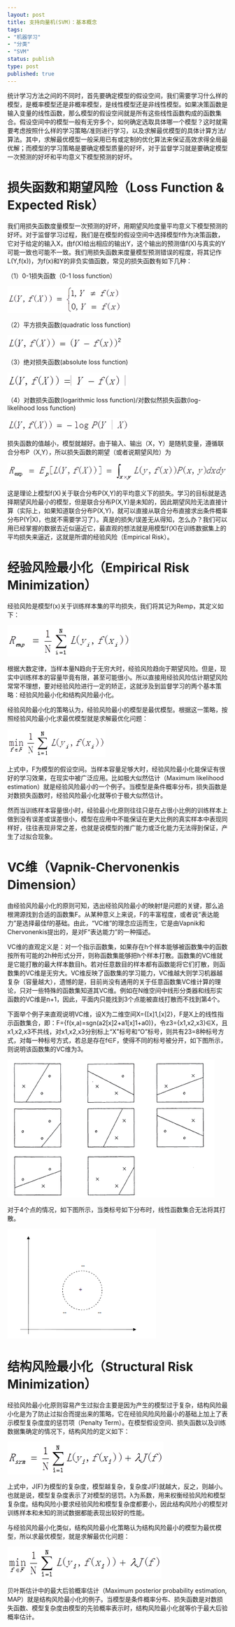 ```yaml
--- 
layout: post
title: 支持向量机(SVM)：基本概念
tags: 
- "机器学习"
- "分类"
- "SVM"
status: publish
type: post
published: true
---
```

统计学习方法之间的不同时，首先要确定模型的假设空间，我们需要学习什么样的模型，是概率模型还是非概率模型，是线性模型还是非线性模型。如果决策函数是输入变量的线性函数，那么模型的假设空间就是所有这些线性函数构成的函数集合。假设空间中的模型一般有无穷多个，如何确定选取具体哪一个模型？这时就需要考虑按照什么样的学习策略/准则进行学习，以及求解最优模型的具体计算方法/算法。其中，求解最优模型一般采用已有或定制的优化算法来保证高效求得全局最优解；而模型的学习策略是要确定模型质量的好坏，对于监督学习就是要确定模型一次预测的好坏和平均意义下模型预测的好坏。

# 损失函数和期望风险（Loss Function & Expected Risk）

我们用损失函数度量模型一次预测的好坏，用期望风险度量平均意义下模型预测的好坏。对于监督学习过程，我们是在模型的假设空间中选择模型f作为决策函数，它对于给定的输入X，由f(X)给出相应的输出Y，这个输出的预测值f(X)与真实的Y可能一致也可能不一致。我们用损失函数来度量模型预测错误的程度，将其记作L(Y,f(x))，为f(x)和Y的非负实值函数，常见的损失函数有如下几种：

（1）0-1损失函数（0-1 loss function）

![SVM](/upload/pic/2012-10-21-svm-basic-concept-1.png "")

（2）平方损失函数(quadratic loss function)

![SVM](/upload/pic/2012-10-21-svm-basic-concept-2.png "")

（3）绝对损失函数(absolute loss function)

![SVM](/upload/pic/2012-10-21-svm-basic-concept-3.png "")

（4）对数损失函数(logarithmic loss function)/对数似然损失函数(log-likelihood loss function)

![SVM](/upload/pic/2012-10-21-svm-basic-concept-4.png "")

损失函数的值越小，模型就越好。由于输入、输出（X，Y）是随机变量，遵循联合分布P（X,Y），所以损失函数的期望（或者说期望风险）为

![SVM](/upload/pic/2012-10-21-svm-basic-concept-5.png "")

这是理论上模型f(X)关于联合分布P(X,Y)的平均意义下的损失。学习的目标就是选择期望风险最小的模型，但是联合分布P(X,Y)是未知的，因此期望风险无法直接计算（实际上，如果知道联合分布P(X,Y)，就可以直接从联合分布直接求出条件概率分布P(Y|X)，也就不需要学习了）。真是的损失/误差无从得知，怎么办？我们可以用已经掌握的数据去近似逼近它，最直观的想法就是用模型f(X)在训练数据集上的平均损失来逼近，这就是所谓的经验风险（Empirical Risk）。

# 经验风险最小化（Empirical Risk Minimization）

经验风险是模型f(x)关于训练样本集的平均损失，我们将其记为Remp，其定义如下：

![SVM](/upload/pic/2012-10-21-svm-basic-concept-6.png "")

根据大数定律，当样本量N趋向于无穷大时，经验风险趋向于期望风险。但是，现实中训练样本的容量毕竟有限，甚至可能很小。所以直接用经验风险估计期望风险常常不理想，要对经验风险进行一定的矫正，这就涉及到监督学习的两个基本策略：经验风险最小化和结构风险最小化。

经验风险最小化的策略认为，经验风险最小的模型是最优模型。根据这一策略，按照经验风险最小化求最优模型就是求解最优化问题：

![SVM](/upload/pic/2012-10-21-svm-basic-concept-7.png "")

上式中，F为模型的假设空间。当样本容量足够大时，经验风险最小化能保证有很好的学习效果，在现实中被广泛应用。比如极大似然估计（Maximum likelihood estimation）就是经验风险最小的一个例子。当模型是条件概率分布，损失函数是对数损失函数时，经验风险最小化就等价于极大似然估计。

然而当训练样本容量很小时，经验最小化原则往往只是在占很小比例的训练样本上做到没有误差或误差很小，模型在应用中不能保证在更大比例的真实样本中表现同样好，往往表现非常之差，也就是说模型的推广能力或泛化能力无法得到保证，产生了过拟合现象。

# VC维（Vapnik-Chervonenkis Dimension）

由经验风险最小化的原则可知，选出经验风险最小的映射f是问题的关键，那么追根溯源找到合适的函数集F。从某种意义上来说，F的丰富程度，或者说“表达能力”是选择最佳f的基础。由此，“VC维”的理念应运而生，它是由Vapnik和Chervonenkis提出的，是对F“表达能力”的一种描述。

VC维的直观定义是：对一个指示函数集，如果存在h个样本能够被函数集中的函数按所有可能的2h种形式分开，则称函数集能够把h个样本打散。函数集的VC维就是它能打散的最大样本数目h。若对任意数目的样本都有函数能将它们打散，则函数集的VC维是无穷大。VC维反映了函数集的学习能力，VC维越大则学习机器越复杂（容量越大），遗憾的是，目前尚没有通用的关于任意函数集VC维计算的理论，只对一些特殊的函数集知道其VC维。例如在N维空间中线形分类器和线形实函数的VC维是n+1，因此，平面内只能找到3个点能被直线打散而不找到第4个。

下面举个例子来直观说明VC维，设X为二维空间X={[x]1,[x]2}，F是X上的线性指示函数集合，即：F={f(x,a)=sgn(a2[x]2+a1[x]1+a0)}，令z3={x1,x2,x3}∈X，且x1,x2,x3不共线，对x1,x2,x3分别标上“X”标号和“O”标号，则共有23=8种标号方式，对每一种标号方式，若总是存在f∈F，使得不同的标号被分开，如下图所示，则说明该函数集的VC维为3。

![SVM](/upload/pic/2012-10-21-svm-basic-concept-8.png "")

对于4个点的情况，如下图所示，当类标号如下分布时，线性函数集合无法将其打散。

![SVM](/upload/pic/2012-10-21-svm-basic-concept-9.png "")

# 结构风险最小化（Structural Risk Minimization）

经验风险最小化原则容易产生过拟合主要是因为产生的模型过于复杂，结构风险最小化是为了防止过拟合而提出来的策略，它在经验风险风险最小的基础上加上了表示模型复杂度度的惩罚项（Penalty Term）。在模型假设空间、损失函数以及训练数据集确定的情况下，结构风险的定义如下：

![SVM](/upload/pic/2012-10-21-svm-basic-concept-10.png "")

上式中，J(F)为模型的复杂度，模型越复杂，复杂度J(F)就越大，反之，则越小。也就是说，模型复杂度表示了对模型的惩罚。λ为系数，用来权衡经验风险和模型复杂度。结构风险小要求经验风险和模型复杂度都要小，因此结构风险小的模型对训练样本和未知的测试数据都能表现出较好的性能。

与经验风险最小化类似，结构风险最小化策略认为结构风险最小的模型为最优模型，所以求最优模型，就是求解最优化问题：

![SVM](/upload/pic/2012-10-21-svm-basic-concept-11.png "")

贝叶斯估计中的最大后验概率估计（Maximum posterior probability estimation, MAP）就是结构风险最小化的例子。当模型是条件概率分布、损失函数是对数损失函数、模型复杂度由模型的先验概率表示时，结构风险最小化就等价于最大后验概率估计。
